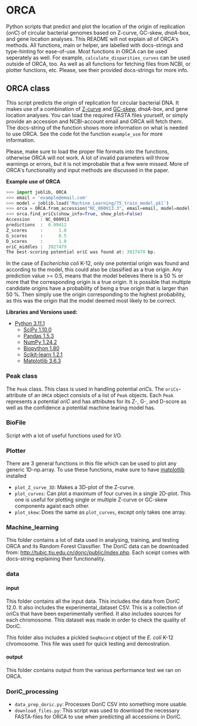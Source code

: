 # ORCA
Python scripts that predict and plot the location of the origin of replication (*oriC*) of circular bacterial genomes based on Z-curve, GC-skew, *dnaA*-box, and gene location analyses. This README will not explain all of ORCA's methods. All functions, main or helper, are labelled with docs-strings and type-hinting for ease-of-use. Most functions in ORCA can be used seperately as well. For example, `calculate_disparities_curves` can be used outside of ORCA, too. As well as all functions for fetching files from NCBI, or plotter functions, etc. Please, see their provided docs-strings for more info.

## ORCA class
This script predicts the origin of replication for circular bacterial DNA. It makes use of a combination of [Z-curve](https://en.wikipedia.org/wiki/Z_curve) and [GC-skew](https://en.wikipedia.org/wiki/GC_skew), *dnaA*-box, and gene location analyses. You can load the required FASTA files yourself, or simply provide an accession and NCBI-account email and ORCA will fetch them. The docs-string of the function shows more information on what is needed to use ORCA. See the code fot the function `example_use` for more information.

Please, make sure to load the proper file formats into the functions, otherwise ORCA will not work. A lot of invalid parameters will throw warnings or errors, but it is not improbable that a few were missed. More of ORCA's functionality and input methods are discussed in the paper.

**Example use of ORCA**
```python
>>> import joblib, ORCA
>>> email = 'example@email.com'
>>> model = joblib.load('Machine_Learning/75_train_model.pkl')
>>> orca = ORCA.from_accession("NC_000913.3", email=email, model=model)
>>> orca.find_oriCs(show_info=True, show_plot=False)
Accession    : NC_000913
predictions  :  0.99412
Z_scores     :      1.0
G_scores     :      0.5
D_scores     :      1.0
oriC_middles :  3927479
The best-scoring potential oriC was found at: 3927479 bp.
```

In the case of *Escherichia coli* K-12, only one potential origin was found and according to the model, this could also be classified as a true origin. Any prediction value >= 0.5, means that the model believes there is a 50 % or more that the corresponding origin is a true origin. It is possible that multiple candidate origins have a probability of being a true origin that is larger than 50 %. Then simply use the origin corresponding to the highest probability, as this was the origin that the model deemed most likely to be correct.

**Libraries and Versions used:**
- [Python 3.11.1](https://www.python.org/)
  - [SciPy 1.10.0](https://scipy.org/)
  - [Pandas 1.5.3](https://pandas.pydata.org/)
  - [NumPy 1.24.2](https://numpy.org/)
  - [Biopython 1.80](https://biopython.org/)
  - [Scikit-learn 1.2.1](https://scikit-learn.org/)
  - [Matplotlib 3.6.3](https://matplotlib.org/)


### Peak class
The `Peak` class. This class is used in handling potential *oriC*s. The `oriCs`-attribute of an `ORCA` object consists of a list of `Peak` objects. Each `Peak` represents a potential *oriC* and has attributes for its Z-, G-, and D-score as well as the confidence a potential machine learing model has.


### BioFile
Script with a lot of useful functions used for I/O.


### Plotter
There are 3 general functions in this file which can be used to plot any generic 1D-np.array. To use these functions, make sure to have [matplotlib](https://matplotlib.org/) installed
- `plot_Z_curve_3D`: Makes a 3D-plot of the Z-curve.
- `plot_curves`: Can plot a maximum of four curves in a single 2D-plot. This one is useful for plotting single or multiple Z-curve or GC-skew components agaist each other.
- `plot_skew`: Does the same as `plot_curves`, except only takes one array.


### Machine_learning
This folder contains a lot of data used in analysing, training, and testing ORCA and its Random Forest Classifier. The DoriC data can be downloaded from: http://tubic.tju.edu.cn/doric/public/index.php. Each sceipt comes with docs-string explaining their functionality.


### data

#### input

This folder contains all the input data. This includes the data from DoriC 12.0. It also includes the experimental_dataset CSV. This is a collection of oriCs that have been experimentally verified. It also includes sources for each chromosome. This dataset was made in order to check the quality of DoriC.

This folder also includes a pickled `SeqRecord` object of the *E. coli* K-12 chromosome. This file was used for quick testing and demostration.

#### output

This folder contains output from the various performance test we ran on ORCA.


### DoriC_processing
- `data_prep_doric.py`: Processes DoriC CSV into something more usable.
- `download_files.py`: This script was used to download the necessary FASTA-files for ORCA to use when predicting all accessions in DoriC.

